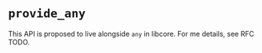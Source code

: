 # `provide_any`

This API is proposed to live alongside `any` in libcore. For me details, see RFC TODO.

